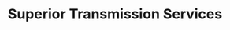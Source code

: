 ---
title: "Superior Transmission Services"
url: /fredericksburg/superior-transmission-services/
shop: car repair
---